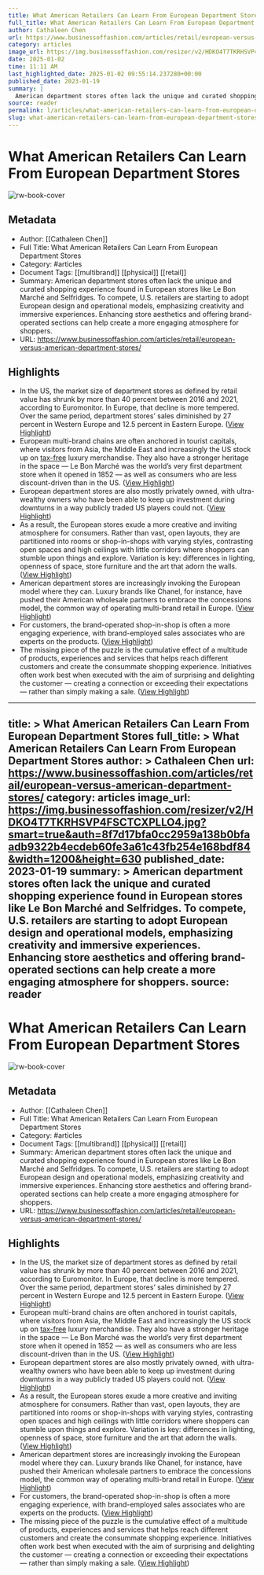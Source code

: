 ```yaml
---
title: What American Retailers Can Learn From European Department Stores
full_title: What American Retailers Can Learn From European Department Stores
author: Cathaleen Chen
url: https://www.businessoffashion.com/articles/retail/european-versus-american-department-stores/
category: articles
image_url: https://img.businessoffashion.com/resizer/v2/HDKO4T7TKRHSVP4FSCTCXPLLO4.jpg?smart=true&auth=8f7d17bfa0cc2959a138b0bfaadb9322b4ecdeb60fe3a61c43fb254e168bdf84&width=1200&height=630
date: 2025-01-02
time: 11:11 AM
last_highlighted_date: 2025-01-02 09:55:14.237280+00:00
published_date: 2023-01-19
summary: |
  American department stores often lack the unique and curated shopping experience found in European stores like Le Bon Marché and Selfridges. To compete, U.S. retailers are starting to adopt European design and operational models, emphasizing creativity and immersive experiences. Enhancing store aesthetics and offering brand-operated sections can help create a more engaging atmosphere for shoppers.
source: reader
permalink: l/articles/what-american-retailers-can-learn-from-european-department-stores
slug: what-american-retailers-can-learn-from-european-department-stores
---
```

# What American Retailers Can Learn From European Department Stores

![rw-book-cover](https://img.businessoffashion.com/resizer/v2/HDKO4T7TKRHSVP4FSCTCXPLLO4.jpg?smart=true&auth=8f7d17bfa0cc2959a138b0bfaadb9322b4ecdeb60fe3a61c43fb254e168bdf84&width=1200&height=630)

## Metadata
- Author: [[Cathaleen Chen]]
- Full Title: What American Retailers Can Learn From European Department Stores
- Category: #articles
- Document Tags: [[multibrand]] [[physical]] [[retail]] 
- Summary: American department stores often lack the unique and curated shopping experience found in European stores like Le Bon Marché and Selfridges. To compete, U.S. retailers are starting to adopt European design and operational models, emphasizing creativity and immersive experiences. Enhancing store aesthetics and offering brand-operated sections can help create a more engaging atmosphere for shoppers.
- URL: https://www.businessoffashion.com/articles/retail/european-versus-american-department-stores/

## Highlights
- In the US, the market size of department stores as defined by retail value has shrunk by more than 40 percent between 2016 and 2021, according to Euromonitor. In Europe, that decline is more tempered. Over the same period, department stores’ sales diminished by 27 percent in Western Europe and 12.5 percent in Eastern Europe. ([View Highlight](https://read.readwise.io/read/01jgk6qc2yg8qh6br8gfx3z6t6))
- European multi-brand chains are often anchored in tourist capitals, where visitors from Asia, the Middle East and increasingly the US stock up on [tax-free](https://www.businessoffashion.com/news/luxury/uk-luxury-brands-urge-government-to-bring-back-tax-free-shopping/) luxury merchandise. They also have a stronger heritage in the space — Le Bon Marché was the world’s very first department store when it opened in 1852 — as well as consumers who are less discount-driven than in the US. ([View Highlight](https://read.readwise.io/read/01jgk6scgbsanwz2wtp199txhd))
- European department stores are also mostly privately owned, with ultra-wealthy owners who have been able to keep up investment during downturns in a way publicly traded US players could not. ([View Highlight](https://read.readwise.io/read/01jgk6v05bv631b4k2k4av63v1))
- As a result, the European stores exude a more creative and inviting atmosphere for consumers. Rather than vast, open layouts, they are partitioned into rooms or shop-in-shops with varying styles, contrasting open spaces and high ceilings with little corridors where shoppers can stumble upon things and explore. Variation is key: differences in lighting, openness of space, store furniture and the art that adorn the walls. ([View Highlight](https://read.readwise.io/read/01jgk6wtyv0dkhz4hw174bk1jv))
- American department stores are increasingly invoking the European model where they can. Luxury brands like Chanel, for instance, have pushed their American wholesale partners to embrace the concessions model, the common way of operating multi-brand retail in Europe. ([View Highlight](https://read.readwise.io/read/01jgk6z8p10sqh70r2bsgcx1p1))
- For customers, the brand-operated shop-in-shop is often a more engaging experience, with brand-employed sales associates who are experts on the products. ([View Highlight](https://read.readwise.io/read/01jgk6zsp1fb6zg3e6k1edtda6))
- The missing piece of the puzzle is the cumulative effect of a multitude of products, experiences and services that helps reach different customers and create the consummate shopping experience. Initiatives often work best when executed with the aim of surprising and delighting the customer — creating a connection or exceeding their expectations — rather than simply making a sale. ([View Highlight](https://read.readwise.io/read/01jgk71js8k4myn4d2b93xdc1t))


---
title: >
  What American Retailers Can Learn From European Department Stores
full_title: >
  What American Retailers Can Learn From European Department Stores
author: >
  Cathaleen Chen
url: https://www.businessoffashion.com/articles/retail/european-versus-american-department-stores/
category: articles
image_url: https://img.businessoffashion.com/resizer/v2/HDKO4T7TKRHSVP4FSCTCXPLLO4.jpg?smart=true&auth=8f7d17bfa0cc2959a138b0bfaadb9322b4ecdeb60fe3a61c43fb254e168bdf84&width=1200&height=630
published_date: 2023-01-19
summary: >
  American department stores often lack the unique and curated shopping experience found in European stores like Le Bon Marché and Selfridges. To compete, U.S. retailers are starting to adopt European design and operational models, emphasizing creativity and immersive experiences. Enhancing store aesthetics and offering brand-operated sections can help create a more engaging atmosphere for shoppers.
source: reader
---
# What American Retailers Can Learn From European Department Stores

![rw-book-cover](https://img.businessoffashion.com/resizer/v2/HDKO4T7TKRHSVP4FSCTCXPLLO4.jpg?smart=true&auth=8f7d17bfa0cc2959a138b0bfaadb9322b4ecdeb60fe3a61c43fb254e168bdf84&width=1200&height=630)

## Metadata
- Author: [[Cathaleen Chen]]
- Full Title: What American Retailers Can Learn From European Department Stores
- Category: #articles
- Document Tags: [[multibrand]] [[physical]] [[retail]] 
- Summary: American department stores often lack the unique and curated shopping experience found in European stores like Le Bon Marché and Selfridges. To compete, U.S. retailers are starting to adopt European design and operational models, emphasizing creativity and immersive experiences. Enhancing store aesthetics and offering brand-operated sections can help create a more engaging atmosphere for shoppers.
- URL: https://www.businessoffashion.com/articles/retail/european-versus-american-department-stores/

## Highlights
- In the US, the market size of department stores as defined by retail value has shrunk by more than 40 percent between 2016 and 2021, according to Euromonitor. In Europe, that decline is more tempered. Over the same period, department stores’ sales diminished by 27 percent in Western Europe and 12.5 percent in Eastern Europe. ([View Highlight](https://read.readwise.io/read/01jgk6qc2yg8qh6br8gfx3z6t6))
- European multi-brand chains are often anchored in tourist capitals, where visitors from Asia, the Middle East and increasingly the US stock up on [tax-free](https://www.businessoffashion.com/news/luxury/uk-luxury-brands-urge-government-to-bring-back-tax-free-shopping/) luxury merchandise. They also have a stronger heritage in the space — Le Bon Marché was the world’s very first department store when it opened in 1852 — as well as consumers who are less discount-driven than in the US. ([View Highlight](https://read.readwise.io/read/01jgk6scgbsanwz2wtp199txhd))
- European department stores are also mostly privately owned, with ultra-wealthy owners who have been able to keep up investment during downturns in a way publicly traded US players could not. ([View Highlight](https://read.readwise.io/read/01jgk6v05bv631b4k2k4av63v1))
- As a result, the European stores exude a more creative and inviting atmosphere for consumers. Rather than vast, open layouts, they are partitioned into rooms or shop-in-shops with varying styles, contrasting open spaces and high ceilings with little corridors where shoppers can stumble upon things and explore. Variation is key: differences in lighting, openness of space, store furniture and the art that adorn the walls. ([View Highlight](https://read.readwise.io/read/01jgk6wtyv0dkhz4hw174bk1jv))
- American department stores are increasingly invoking the European model where they can. Luxury brands like Chanel, for instance, have pushed their American wholesale partners to embrace the concessions model, the common way of operating multi-brand retail in Europe. ([View Highlight](https://read.readwise.io/read/01jgk6z8p10sqh70r2bsgcx1p1))
- For customers, the brand-operated shop-in-shop is often a more engaging experience, with brand-employed sales associates who are experts on the products. ([View Highlight](https://read.readwise.io/read/01jgk6zsp1fb6zg3e6k1edtda6))
- The missing piece of the puzzle is the cumulative effect of a multitude of products, experiences and services that helps reach different customers and create the consummate shopping experience. Initiatives often work best when executed with the aim of surprising and delighting the customer — creating a connection or exceeding their expectations — rather than simply making a sale. ([View Highlight](https://read.readwise.io/read/01jgk71js8k4myn4d2b93xdc1t))



